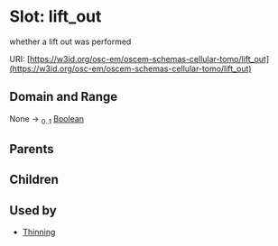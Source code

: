 
# Slot: lift_out

whether a lift out was performed

URI: [https://w3id.org/osc-em/oscem-schemas-cellular-tomo/lift_out](https://w3id.org/osc-em/oscem-schemas-cellular-tomo/lift_out)


## Domain and Range

None &#8594;  <sub>0..1</sub> [Boolean](types/Boolean.md)

## Parents


## Children


## Used by

 * [Thinning](Thinning.md)

